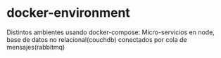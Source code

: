 # docker-environment
Distintos ambientes usando docker-compose: Micro-servicios en node, base de datos no relacional(couchdb) conectados por cola de mensajes(rabbitmq)
